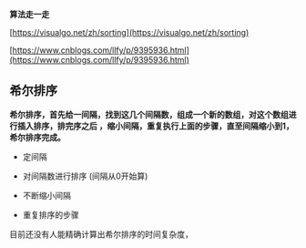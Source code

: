 **算法走一走**

[https://visualgo.net/zh/sorting](https://visualgo.net/zh/sorting)

[https://www.cnblogs.com/llfy/p/9395936.html](https://www.cnblogs.com/llfy/p/9395936.html)

## 希尔排序

**希尔排序，首先给一间隔，找到这几个间隔数，组成一个新的数组，对这个数组进行插入排序，排完序之后
，缩小间隔，重复执行上面的步骤，直至间隔缩小到1，希尔排序完成。**

- 定间隔

- 对间隔数进行排序 (间隔从0开始算)

- 不断缩小间隔

- 重复排序的步骤

目前还没有人能精确计算出希尔排序的时间复杂度，

